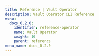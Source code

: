 ```yaml
---
title: Reference | Vault Operator
description: Vault Operator CLI Reference
menu:
  docs_0.2.0:
    identifier: reference-operator
    name: Vault Operator
    weight: 10
    parent: reference
menu_name: docs_0.2.0
---
```

